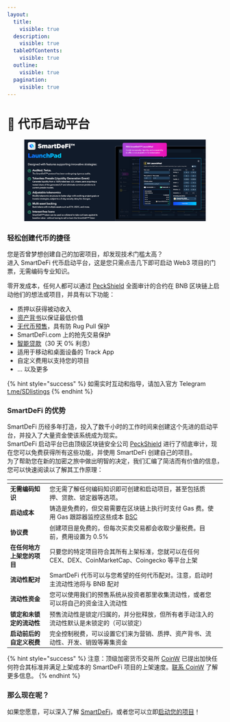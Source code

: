 ```yaml
---
layout:
  title:
    visible: true
  description:
    visible: true
  tableOfContents:
    visible: true
  outline:
    visible: true
  pagination:
    visible: true
---
```


# 🚀 代币启动平台

<figure><img src="../../.gitbook/assets/Screenshot_13.png" alt=""><figcaption></figcaption></figure>

### 轻松创建代币的捷径

您是否曾梦想创建自己的加密项目，却发现技术门槛太高？\
进入 SmartDeFi 代币启动平台，这是您只需点击几下即可启动 Web3 项目的门票，无需编码专业知识。&#x20;

零开发成本，任何人都可以通过 [PeckShield](https://peckshield.com/) 全面审计的合约在 BNB 区块链上启动他们的想法或项目，并具有以下功能：

* 质押以获得被动收入
* [资产背书](../smartdefi-protocol/asset-backing.md)以保证最低价值
* [无代币预售](presale-launch/)，具有防 Rug Pull 保护
* SmartDeFi.com 上的抢先交易保护
* [智能贷款](../smartdefi-protocol/smartlending.md)（30 天 0% 利息）
* 适用于移动和桌面设备的 Track App
* 自定义费用以支持您的项目
* &#x20;... 以及更多

{% hint style="success" %}
如需实时互动和指导，请加入官方 Telegram [ t.me/SDlistings](https://t.me/SDlistings)
{% endhint %}

### SmartDeFi 的优势

SmartDeFi 历经多年打造，投入了数千小时的工作时间来创建这个先进的启动平台，并投入了大量资金使该系统成为现实。\
SmartDeFi 启动平台已由顶级区块链安全公司 [PeckShield](https://peckshield.com/) 进行了彻底审计，现在您可以免费获得所有这些功能，并使用 SmartDeFi 创建自己的项目。\
为了帮助您在新的加密之旅中做出明智的决定，我们汇编了简洁而有价值的信息，您可以快速阅读以了解其工作原理：

<table data-card-size="large" data-column-title-hidden data-view="cards"><thead><tr><th></th><th></th><th data-hidden></th></tr></thead><tbody><tr><td><strong>无需编码知识</strong></td><td>您无需了解任何编码知识即可创建和启动项目，甚至包括质押、贷款、锁定器等选项。</td><td></td></tr><tr><td><strong>启动成本</strong></td><td>铸造是免费的，但交易需要在区块链上执行时支付 Gas 费。使用 Gas 跟踪器监控这些成本 <a href="https://bscscan.com/gastracker">BSC</a> </td><td></td></tr><tr><td><strong>协议费</strong></td><td>创建项目是免费的，但每次买卖交易都会收取少量税费。目前，费用设置为 0.5% </td><td></td></tr><tr><td><strong>在任何地方上架您的项目</strong></td><td>只要您的特定项目符合其所有上架标准，您就可以在任何 CEX、DEX、CoinMarketCap、Coingecko 等平台上架</td><td></td></tr><tr><td><strong>流动性配对</strong></td><td>SmartDeFi 代币可以与您希望的任何代币配对。注意，启动时主流动性池将与 BNB 配对</td><td></td></tr><tr><td><strong>流动性资金</strong></td><td>您可以使用我们的预售系统从投资者那里收集流动性，或者您可以将自己的资金注入流动性</td><td></td></tr><tr><td><strong>锁定和未锁定的流动性</strong></td><td>预售流动性是锁定/归属的，并分批释放，但所有者手动注入的流动性默认是未锁定的（可以锁定）</td><td></td></tr><tr><td><strong>启动前后的自定义税费</strong></td><td>完全控制税费，可以设置它们来为营销、质押、资产背书、流动性、开发、销毁等筹集资金</td><td></td></tr></tbody></table>

{% hint style="success" %}
注意：顶级加密货币交易所 [CoinW](https://www.coinw.com/) 已提出加快任何符合其标准并满足上架成本的 SmartDeFi 项目的上架速度。[联系 CoinW](https://www.coinw.com/front/login?forwardUrl=%2Ffront%2Fcoinapply) 了解更多信息。
{% endhint %}

### 那么现在呢？

如果您愿意，可以深入了解 [SmartDeFi](../smartdefi-protocol/)，或者您可以立即[启动您的项目](create-a-token.md)！
